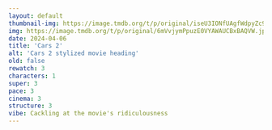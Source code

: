 ```yaml
---
layout: default
thumbnail-img: https://image.tmdb.org/t/p/original/iseU3IONfUAgfWdpyZc9TOfwfzt.png
img: https://image.tmdb.org/t/p/original/6mVvjymPpuzE0VYAWAUCBxBAQVW.jpg
date: 2024-04-06
title: 'Cars 2'
alt: 'Cars 2 stylized movie heading'
old: false
rewatch: 3
characters: 1
super: 3
pace: 3
cinema: 3
structure: 3
vibe: Cackling at the movie's ridiculousness
---
```

